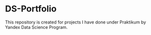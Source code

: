 # DS-Portfolio

This repository is created for projects I have done under Praktikum by Yandex Data Science Program.
